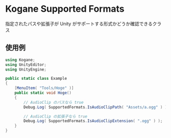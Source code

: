 # Kogane Supported Formats

指定されたパスや拡張子が Unity がサポートする形式かどうか確認できるクラス

## 使用例

```cs
using Kogane;
using UnityEditor;
using UnityEngine;

public static class Example
{
    [MenuItem( "Tools/Hoge" )]
    public static void Hoge()
    {
        // AudioClip のパスなら true
        Debug.Log( SupportedFormats.IsAudioClipPath( "Assets/a.ogg" ) );

        // AudioClip の拡張子なら true
        Debug.Log( SupportedFormats.IsAudioClipExtension( ".ogg" ) );
    }
}
```